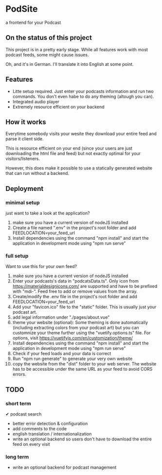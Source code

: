 # PodSite

a frontend for your Podcast

## On the status of this project

This project is in a pretty early stage. While all features work with most podcast feeds, some might cause issues.

Oh, and it's in German. I'll translate it into English at some point.

## Features

* Litte setup required. Just enter your podcasts information and run two commands. You don't even habe to do any theming (altough you can).
* Integrated audio player
* Extremely resource efficient on your backend

## How it works

Everytime somebody visits your wesite they download your entire feed and parse it client side.

This is resource efficient on your end (since your users are just downloading the html file and feed) but not exactly optimal for your visitors/listeners.

However, this does make it possible to use a statically generated website that can run without a backend.

## Deployment

### minimal setup

just want to take a look at the application?

1. make sure you have a current version of nodeJS installed
2. Create a file named ".env" in the project's root folder and add FEEDLOCATION=your_feed_url
3. Install dependencies using the command "npm install" and start the application in development mode using "npm run serve"

### full setup

Want to use this for your own feed?

1. make sure you have a current version of nodeJS installed
2. Enter your podcasts's data in "podcatsData.ts". Only icon from <https://materialdesignicons.com/> are supported and have to be prefixed with "mdi-". Feed free to add or remove values from the array.
3. Create/modify the .env file in the project's root folder and add FEEDLOCATION=your_feed_url
4. Add your "favicon.ico" file to the "static" folder. This is usually just your podcast art.
5. add legal information under "./pages/about.vue"
6. theme your website (optional): Some theming is done automatically (including extracting colors from your podcast art) but you can customnize your theme further using the "vuetify.options.ts" file. For options, visit <https://vuetifyjs.com/en/customization/theme/>
7. Install dependencies using the command "npm install" and start the application in development mode using "npm run serve"
8. Check if your feed loads and your data is correct
9. Run "npm run generate" to generate your very own website
10. copy the website from the "dist" folder to your web server. The website has to be accessible under the same URL as your feed to avoid CORS errors.

## TODO

### short term

✔ podcast search
* better error detection & configuration
* add comments to the code
* english translation / internationalization
* write an optional backend so users don't have to download the entire feed on every visit

### long term

* write an optional backend for podcast management
